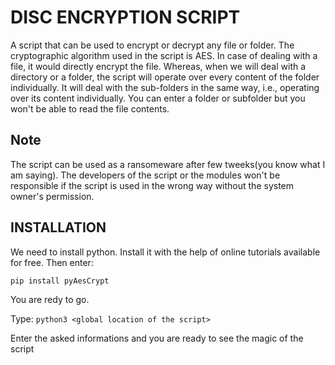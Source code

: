 # DISC ENCRYPTION SCRIPT

A script that can be used to encrypt or decrypt any file or folder.
The cryptographic algorithm used in the script is AES.
In case of dealing with a file, it would directly encrypt the file. Whereas, when we will deal with a directory or a folder, the script will operate over every content of the folder individually. It will deal with the sub-folders in the same way, i.e., operating over its content individually. You can enter a folder or subfolder but you won't be able to read the file contents.

## Note
The script can be used as a ransomeware after few tweeks(you know what I am saying). The developers of the script or the modules won't be responsible if the script is used in the wrong way without the system owner's permission.

## INSTALLATION
We need to install python. Install it with the help of online tutorials available for free.
Then enter:

`pip install pyAesCrypt`

You are redy to go.

Type: `python3 <global location of the script>`

Enter the asked informations and you are ready to see the magic of the script